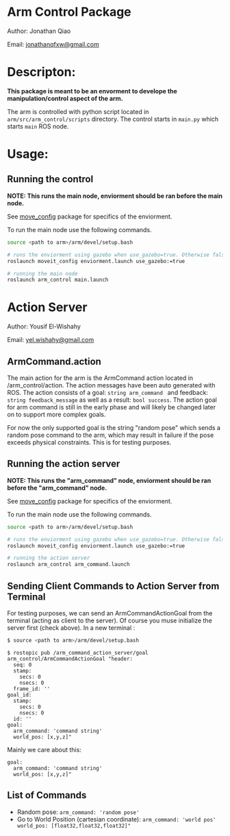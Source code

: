 # Arm Control Package

Author: Jonathan Qiao

Email: jonathanqfxw@gmail.com

# Descripton:

**This package is meant to be an envorment to develope the manipulation/control aspect of the arm.**

The arm is controlled with python script located in ```arm/src/arm_control/scripts``` directory. The control starts in ```main.py``` which starts ```main``` ROS node.

# Usage:

## Running the control

**NOTE: This runs the main node, enviorment should be ran before the main node.** 

See [move_config](../../../src/moveit_config/README/README.md) package for specifics of the enviorment.

To run the main node use the following commands.
```bash
source <path to arm>/arm/devel/setup.bash

# runs the enviorment using gazebo when use_gazebo=true. Otherwise false uses Rviz. See specifics in moveit_config pkg
roslaunch moveit_config enviorment.launch use_gazebo:=true 

# running the main node
roslaunch arm_control main.launch
```

# Action Server

Author: Yousif El-Wishahy

Email: yel.wishahy@gmail.com

## ArmCommand.action

The main action for the arm is the ArmCommand action located in /arm_control/action. The action messages have been auto generated with ROS. The action consists of a goal: ```string arm_command ``` and feedback: ```string feedback_message``` as well as a result: ```bool success```. The action goal for arm command is still in the early phase and will likely be changed later on to support more complex goals. 

For now the only supported goal is the string "random pose" which sends a random pose command to the arm, which may result in failure if the pose exceeds physical constraints. This is for testing purposes.

## Running the action server

**NOTE: This runs the "arm_command" node, enviorment should be ran before the "arm_command" node.** 

See [move_config](../../../src/moveit_config/README/README.md) package for specifics of the enviorment.

To run the main node use the following commands.
```bash
source <path to arm>/arm/devel/setup.bash

# runs the enviorment using gazebo when use_gazebo=true. Otherwise false uses Rviz. See specifics in moveit_config pkg
roslaunch moveit_config enviorment.launch use_gazebo:=true 

# running the action server
roslaunch arm_control arm_command.launch
```

## Sending Client Commands to Action Server from Terminal
For testing purposes, we can send an ArmCommandActionGoal from the terminal (acting as client to the server). Of course you muse initialize the server first (check above). In a new terminal : 

```bash
$ source <path to arm>/arm/devel/setup.bash
```

```
$ rostopic pub /arm_command_action_server/goal arm_control/ArmCommandActionGoal "header:
  seq: 0
  stamp:
    secs: 0
    nsecs: 0
  frame_id: ''
goal_id:
  stamp:
    secs: 0
    nsecs: 0
  id: ''
goal:
  arm_command: 'command string'
  world_pos: [x,y,z]" 
```


Mainly we care about this:
```
goal:
  arm_command: 'command string'
  world_pos: [x,y,z]" 
``` 

## List of Commands

* Random pose: `arm_command: 'random pose' `
* Go to World Position (cartesian coordinate): `arm_command: 'world pos' world_pos: [float32,float32,float32]"  `
